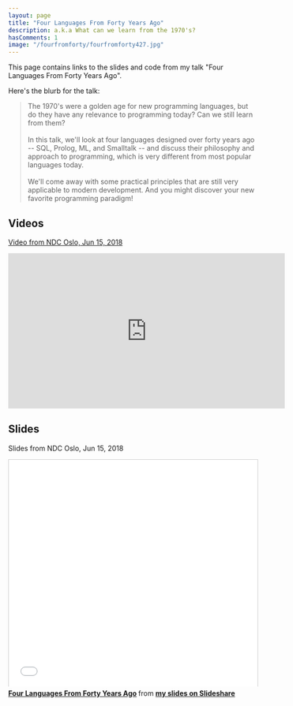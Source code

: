```yaml
---
layout: page
title: "Four Languages From Forty Years Ago"
description: a.k.a What can we learn from the 1970's?
hasComments: 1
image: "/fourfromforty/fourfromforty427.jpg"
---
```


This page contains links to the slides and code from my talk "Four Languages From Forty Years Ago". 

Here's the blurb for the talk:

> The 1970's were a golden age for new programming languages, but do they have any relevance to programming today? Can we still learn from them? 
> <br><br>
> In this talk, we'll look at four languages designed over forty years ago -- SQL, Prolog, ML, and Smalltalk -- and discuss their philosophy and approach to programming, which is very different from most popular languages today. 
> <br><br>
> We'll come away with some practical principles that are still very applicable to modern development. And you might discover your new favorite programming paradigm!


## Videos

[Video from NDC Oslo, Jun 15, 2018](https://www.youtube.com/watch?v=0fpDlAEQio4)

<iframe width="560" height="315" src="https://www.youtube.com/embed/0fpDlAEQio4" frameborder="0" allow="autoplay; encrypted-media" allowfullscreen></iframe>

## Slides 

Slides from NDC Oslo, Jun 15, 2018

<iframe src="//www.slideshare.net/slideshow/embed_code/key/gZiAo96dX0Wbet" width="560" height="460" frameborder="0" marginwidth="0" marginheight="0" scrolling="no" style="border:1px solid #CCC; border-width:1px 1px 0; margin-bottom:5px; max-width: 100%;" allowfullscreen> </iframe> 

<div style="margin-bottom:5px"> 
<strong><a href="https://www.slideshare.net/ScottWlaschin/four-languages-from-forty-years-ago" title="Four Languages From Forty Years Ago" target="_blank">Four Languages From Forty Years Ago</a> </strong> from <strong><a href="http://www.slideshare.net/ScottWlaschin" target="_blank">my slides on Slideshare</a></strong> 
</div>


